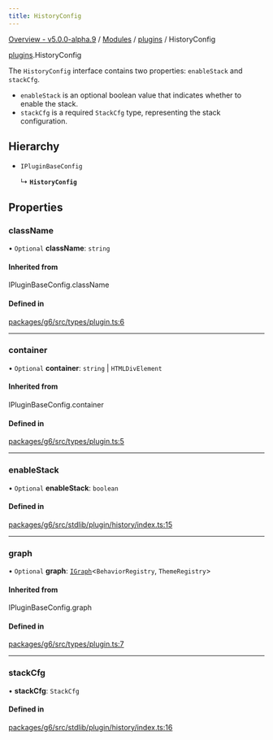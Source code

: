 ```yaml
---
title: HistoryConfig
---
```


[Overview - v5.0.0-alpha.9](../../README.en.md) / [Modules](../../modules.en.md) / [plugins](../../modules/plugins.en.md) / HistoryConfig

[plugins](../../modules/plugins.en.md).HistoryConfig

The `HistoryConfig` interface contains two properties: `enableStack` and `stackCfg`.

- `enableStack` is an optional boolean value that indicates whether to enable the stack.
- `stackCfg` is a required `StackCfg` type, representing the stack configuration.

## Hierarchy

- `IPluginBaseConfig`

  ↳ **`HistoryConfig`**

## Properties

### className

• `Optional` **className**: `string`

#### Inherited from

IPluginBaseConfig.className

#### Defined in

[packages/g6/src/types/plugin.ts:6](https://github.com/antvis/G6/blob/ef7751dae9/packages/g6/src/types/plugin.ts#L6)

---

### container

• `Optional` **container**: `string` \| `HTMLDivElement`

#### Inherited from

IPluginBaseConfig.container

#### Defined in

[packages/g6/src/types/plugin.ts:5](https://github.com/antvis/G6/blob/ef7751dae9/packages/g6/src/types/plugin.ts#L5)

---

### enableStack

• `Optional` **enableStack**: `boolean`

#### Defined in

[packages/g6/src/stdlib/plugin/history/index.ts:15](https://github.com/antvis/G6/blob/ef7751dae9/packages/g6/src/stdlib/plugin/history/index.ts#L15)

---

### graph

• `Optional` **graph**: [`IGraph`](../graph/IGraph.en.md)<`BehaviorRegistry`, `ThemeRegistry`\>

#### Inherited from

IPluginBaseConfig.graph

#### Defined in

[packages/g6/src/types/plugin.ts:7](https://github.com/antvis/G6/blob/ef7751dae9/packages/g6/src/types/plugin.ts#L7)

---

### stackCfg

• **stackCfg**: `StackCfg`

#### Defined in

[packages/g6/src/stdlib/plugin/history/index.ts:16](https://github.com/antvis/G6/blob/ef7751dae9/packages/g6/src/stdlib/plugin/history/index.ts#L16)
